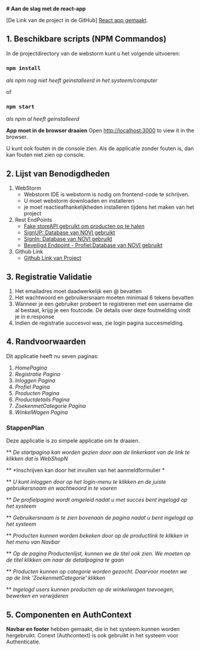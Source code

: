 **# Aan de slag met de react-app**

[De Link van de project in de GitHub] [React app gemaakt](https://github.com/nishalamichhane/endproject).

## 1. Beschikbare scripts (NPM Commandos)

In de projectdirectory van de webstorm kunt u het volgende uitvoeren:

### `npm install` 
_als npm nog niet heeft geinstalleerd in het systeem/computer_

of

### `npm start` 
_als npm al heeft geinstalleerd_

**App moet in de browser draaien**
Open [http://localhost:3000](http://localhost:3000) to view it in the browser.

U kunt ook fouten in de console zien. Als de applicatie zonder fouten is, dan kan fouten niet zien op console.

## 2. Lijst van Benodigdheden
1. WebStorm
   * Webstorm IDE is webstorm is nodig om frontend-code te schrijven.
   * U moet webstorm downloaden en installeren
   * je moet reactieafhankelijkheden installeren tijdens het maken van het project
2. Rest EndPoints
   * [Fake storeAPI gebruikt om producten op te halen](https://fakestoreapi.com)
   * [SignUP: Database van NOVI gebruikt](https://frontend-educational-backend.herokuapp.com/api/auth/signup)
   * [SignIn: Database van NOVI gebruikt](https://frontend-educational-backend.herokuapp.com/api/auth/signin)
   * [Beveiligd Endpoint - Profiel:Database van NOVI gebruikt](https://frontend-educational-backend.herokuapp.com/api/user)
3. Github Link
   * [Github Link van Project](https://github.com/nishalamichhane/endproject)
## 3. Registratie Validatie
1. Het emailadres moet daadwerkelijk een @ bevatten
2. Het wachtwoord en gebruikersnaam moeten minimaal 6 tekens bevatten
3. Wanneer je een gebruiker probeert te registreren met een username die al bestaat, krijg je een foutcode. De details over deze foutmelding vindt je in e.response
4. Indien de registratie succesvol was, zie login pagina succesmelding.

## 4. Randvoorwaarden

Dit applicatie heeft nu seven paginas:
1. _HomePagina_
2. _Registratie Pagina_
3. _Inloggen Pagina_
4. _Profiel Pagina_
5. _Producten Pagina_
6. _Productdetails Pagina_
7. _ZoekenmetCategorie Pagina_
8. _WinkelWagen Pagina_

### StappenPlan
Deze applicatie is zo simpele applicatie om te draaien. 

** *De startpagina kan worden gezien door aan de linkerkant van de link te klikken dat is WebShopN*

** *Inschrijven kan door het invullen van het aanmeldformulier *

** *U kunt inloggen door op het login-menu te klikken en de juiste gebruikersnaam en wachtwoord in te voeren*

** *De profielpagina wordt omgeleid nadat u met succes bent ingelogd op het systeem*

** *Gebruikersnaam is te zien bovenaan de pagina nadat u bent ingelogd op het systeem*

** *Producten kunnen worden bekeken door op de productlink te klikken in het menu van Navbar*

** *Op de pagina Productenlijst, kunnen we de titel ook zien. We moeten op de titel klikken om naar de detailpagina te gaan*

** *Producten kunnen op categorie worden gezocht. Daarvoor moeten we op de link 'ZoekenmetCategorie' klikken*

** *Ingelogd users kunnen producten op de winkelwagen toevoegen, bewerken en verwijderen*

## 5. Componenten en AuthContext
**Navbar en footer**  hebben gemaakt, die in het systeem kunnen worden hergebruikt. Conext (Authcontext) is ook gebruikt in het systeem voor Authenticatie.





